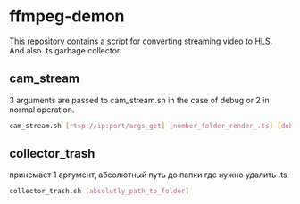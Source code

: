 # ffmpeg-demon

This repository contains a script for converting streaming video to HLS.<br>
And also .ts garbage collector. 


## cam_stream
3 arguments are passed to cam_stream.sh in the case of debug or 2 in normal operation.<br>

```bash
cam_stream.sh [rtsp://ip:port/args_get] [number_folder_render_.ts] [debug]
```
## collector_trash
принемает 1 аргумент, абсолютный путь до папки где нужно удалить .ts

```bash
collector_trash.sh [absolutly_path_to_folder]
```

